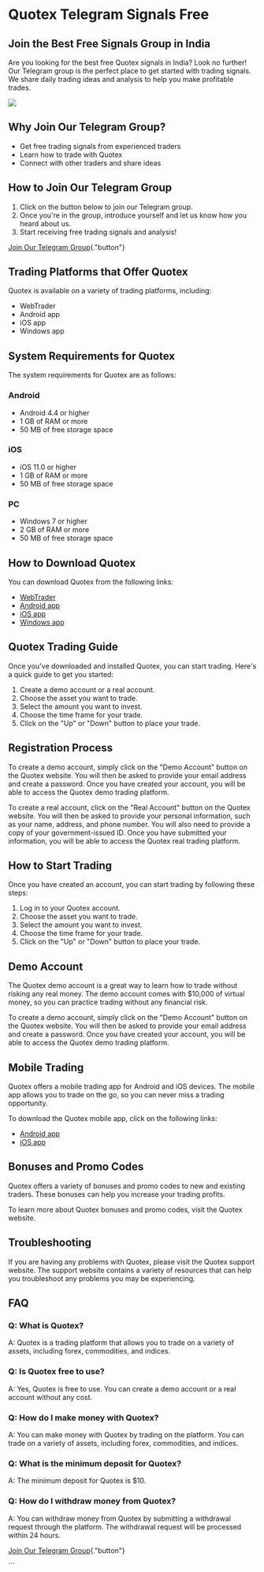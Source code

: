 # Quotex Telegram Signals Free

## Join the Best Free Signals Group in India

Are you looking for the best free Quotex signals in India? Look no
further! Our Telegram group is the perfect place to get started with
trading signals. We share daily trading ideas and analysis to help you
make profitable trades.

[![](https://static.quotex.io/files/8_en/300_250.jpg)](https://traff.sbs/brokerqxsignupf)

## Why Join Our Telegram Group?

-   Get free trading signals from experienced traders
-   Learn how to trade with Quotex
-   Connect with other traders and share ideas

## How to Join Our Telegram Group

1.  Click on the button below to join our Telegram group.
2.  Once you\'re in the group, introduce yourself and let us know how
    you heard about us.
3.  Start receiving free trading signals and analysis!

[Join Our Telegram
Group](\%22https://traff.sbs/brokerqxsignup\%22){."button"}

## Trading Platforms that Offer Quotex

Quotex is available on a variety of trading platforms, including:

-   WebTrader
-   Android app
-   iOS app
-   Windows app

## System Requirements for Quotex

The system requirements for Quotex are as follows:

### Android

-   Android 4.4 or higher
-   1 GB of RAM or more
-   50 MB of free storage space

### iOS

-   iOS 11.0 or higher
-   1 GB of RAM or more
-   50 MB of free storage space

### PC

-   Windows 7 or higher
-   2 GB of RAM or more
-   50 MB of free storage space

## How to Download Quotex

You can download Quotex from the following links:

-   [WebTrader](\%22https://webtrader.quotex.io/\%22)
-   [Android
    app](\%22https://play.google.com/store/apps/details?id=com.quotex.broker\%22)
-   [iOS
    app](\%22https://apps.apple.com/us/app/quotex-trading-platform/id1450431393\%22)
-   [Windows
    app](\%22https://www.microsoft.com/en-us/p/quotex-trading-platform/9nblggh43d58\%22)

## Quotex Trading Guide

Once you\'ve downloaded and installed Quotex, you can start trading.
Here\'s a quick guide to get you started:

1.  Create a demo account or a real account.
2.  Choose the asset you want to trade.
3.  Select the amount you want to invest.
4.  Choose the time frame for your trade.
5.  Click on the "Up" or "Down" button to place your trade.

## Registration Process

To create a demo account, simply click on the "Demo Account"
button on the Quotex website. You will then be asked to provide your
email address and create a password. Once you have created your account,
you will be able to access the Quotex demo trading platform.

To create a real account, click on the "Real Account" button on
the Quotex website. You will then be asked to provide your personal
information, such as your name, address, and phone number. You will also
need to provide a copy of your government-issued ID. Once you have
submitted your information, you will be able to access the Quotex real
trading platform.

## How to Start Trading

Once you have created an account, you can start trading by following
these steps:

1.  Log in to your Quotex account.
2.  Choose the asset you want to trade.
3.  Select the amount you want to invest.
4.  Choose the time frame for your trade.
5.  Click on the "Up" or "Down" button to place your trade.

## Demo Account

The Quotex demo account is a great way to learn how to trade without
risking any real money. The demo account comes with \$10,000 of virtual
money, so you can practice trading without any financial risk.

To create a demo account, simply click on the "Demo Account"
button on the Quotex website. You will then be asked to provide your
email address and create a password. Once you have created your account,
you will be able to access the Quotex demo trading platform.

## Mobile Trading

Quotex offers a mobile trading app for Android and iOS devices. The
mobile app allows you to trade on the go, so you can never miss a
trading opportunity.

To download the Quotex mobile app, click on the following links:

-   [Android
    app](\%22https://play.google.com/store/apps/details?id=com.quotex.broker\%22)
-   [iOS
    app](\%22https://apps.apple.com/us/app/quotex-trading-platform/id1450431393\%22)

## Bonuses and Promo Codes

Quotex offers a variety of bonuses and promo codes to new and existing
traders. These bonuses can help you increase your trading profits.

To learn more about Quotex bonuses and promo codes, visit the Quotex
website.

## Troubleshooting

If you are having any problems with Quotex, please visit the Quotex
support website. The support website contains a variety of resources
that can help you troubleshoot any problems you may be experiencing.

## FAQ




### Q: What is Quotex?

A: Quotex is a trading platform that allows you to trade on a variety of
assets, including forex, commodities, and indices.







### Q: Is Quotex free to use?

A: Yes, Quotex is free to use. You can create a demo account or a real
account without any cost.







### Q: How do I make money with Quotex?

A: You can make money with Quotex by trading on the platform. You can
trade on a variety of assets, including forex, commodities, and indices.







### Q: What is the minimum deposit for Quotex?

A: The minimum deposit for Quotex is \$10.







### Q: How do I withdraw money from Quotex?

A: You can withdraw money from Quotex by submitting a withdrawal request
through the platform. The withdrawal request will be processed within 24
hours.




[Join Our Telegram
Group](\%22https://traff.sbs/brokerqxsignup\%22){."button"}

\`\`\`

